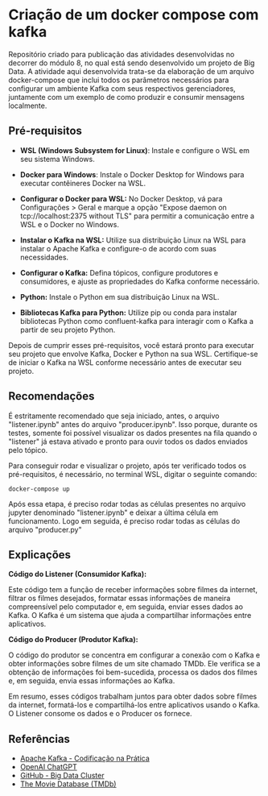 # Criação de um docker compose com kafka
Repositório criado para publicação das atividades desenvolvidas no decorrer do módulo 8, no qual está sendo desenvolvido um projeto de Big Data.
A atividade aqui desenvolvida trata-se da elaboração de um arquivo docker-compose que inclui todos os parâmetros necessários para configurar um ambiente Kafka com seus respectivos gerenciadores, juntamente com um exemplo de como produzir e consumir mensagens localmente.
## Pré-requisitos
- **WSL (Windows Subsystem for Linux)**: Instale e configure o WSL em seu sistema Windows.

- **Docker para Windows**: Instale o Docker Desktop for Windows para executar contêineres Docker na WSL.

- **Configurar o Docker para WSL:** No Docker Desktop, vá para Configurações > Geral e marque a opção "Expose daemon on tcp://localhost:2375 without TLS" para permitir a comunicação entre a WSL e o Docker no Windows.

- **Instalar o Kafka na WSL:** Utilize sua distribuição Linux na WSL para instalar o Apache Kafka e configure-o de acordo com suas necessidades.

- **Configurar o Kafka:** Defina tópicos, configure produtores e consumidores, e ajuste as propriedades do Kafka conforme necessário.

- **Python:** Instale o Python em sua distribuição Linux na WSL.

- **Bibliotecas Kafka para Python:** Utilize pip ou conda para instalar bibliotecas Python como confluent-kafka para interagir com o Kafka a partir de seu projeto Python.

Depois de cumprir esses pré-requisitos, você estará pronto para executar seu projeto que envolve Kafka, Docker e Python na sua WSL. Certifique-se de iniciar o Kafka na WSL conforme necessário antes de executar seu projeto.

## Recomendações
É estritamente recomendado que seja iniciado, antes, o arquivo "listener.ipynb" antes do arquivo "producer.ipynb". Isso porque, durante os testes, somente foi possível visualizar os dados presentes na fila quando o "listener" já estava ativado e pronto para ouvir todos os dados enviados pelo tópico. 

Para conseguir rodar e visualizar o projeto, após ter verificado todos os pré-requisitos, é necessário, no terminal WSL, digitar o seguinte comando:
```
docker-compose up
```
Após essa etapa, é preciso rodar todas as células presentes no arquivo jupyter denominado "listener.ipynb" e deixar a última célula em funcionamento. Logo em seguida, é preciso rodar todas as células do arquivo "producer.py"

## Explicações 

**Código do Listener (Consumidor Kafka):**

Este código tem a função de receber informações sobre filmes da internet, filtrar os filmes desejados, formatar essas informações de maneira compreensível pelo computador e, em seguida, enviar esses dados ao Kafka. O Kafka é um sistema que ajuda a compartilhar informações entre aplicativos.

**Código do Producer (Produtor Kafka):**

O código do produtor se concentra em configurar a conexão com o Kafka e obter informações sobre filmes de um site chamado TMDb. Ele verifica se a obtenção de informações foi bem-sucedida, processa os dados dos filmes e, em seguida, envia essas informações ao Kafka.

Em resumo, esses códigos trabalham juntos para obter dados sobre filmes da internet, formatá-los e compartilhá-los entre aplicativos usando o Kafka. O Listener consome os dados e o Producer os fornece.


## Referências
- [Apache Kafka - Codificação na Prática](https://medium.com/trainingcenter/apache-kafka-codifica%C3%A7%C3%A3o-na-pratica-9c6a4142a08f)
- [OpenAI ChatGPT](https://chat.openai.com/)
- [GitHub - Big Data Cluster](https://github.com/mrugankray/Big-Data-Cluster/tree/main)
- [The Movie Database (TMDb)](https://www.themoviedb.org/)
